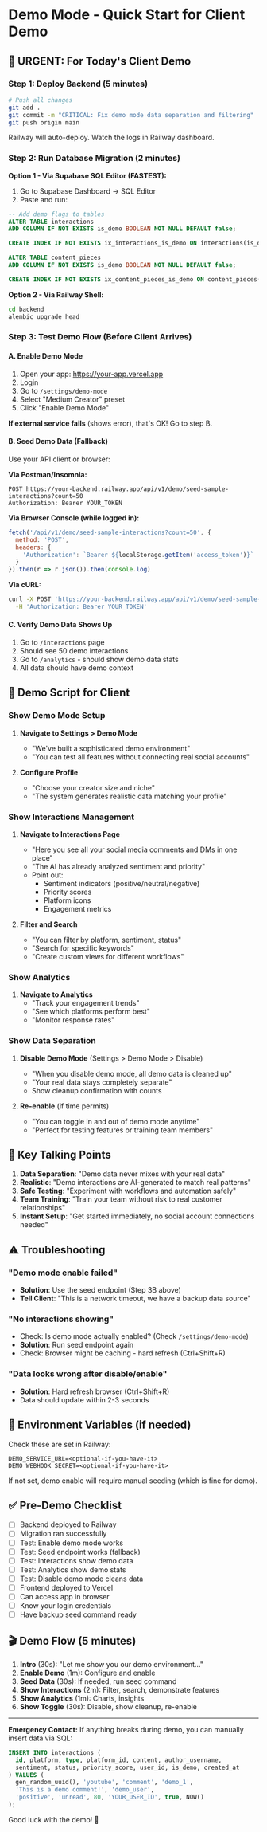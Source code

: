 # Demo Mode - Quick Start for Client Demo

## 🚨 URGENT: For Today's Client Demo

### Step 1: Deploy Backend (5 minutes)

```bash
# Push all changes
git add .
git commit -m "CRITICAL: Fix demo mode data separation and filtering"
git push origin main
```

Railway will auto-deploy. Watch the logs in Railway dashboard.

### Step 2: Run Database Migration (2 minutes)

**Option 1 - Via Supabase SQL Editor (FASTEST):**

1. Go to Supabase Dashboard → SQL Editor
2. Paste and run:

```sql
-- Add demo flags to tables
ALTER TABLE interactions 
ADD COLUMN IF NOT EXISTS is_demo BOOLEAN NOT NULL DEFAULT false;

CREATE INDEX IF NOT EXISTS ix_interactions_is_demo ON interactions(is_demo);

ALTER TABLE content_pieces 
ADD COLUMN IF NOT EXISTS is_demo BOOLEAN NOT NULL DEFAULT false;

CREATE INDEX IF NOT EXISTS ix_content_pieces_is_demo ON content_pieces(is_demo);
```

**Option 2 - Via Railway Shell:**
```bash
cd backend
alembic upgrade head
```

### Step 3: Test Demo Flow (Before Client Arrives)

#### A. Enable Demo Mode
1. Open your app: https://your-app.vercel.app
2. Login
3. Go to `/settings/demo-mode`
4. Select "Medium Creator" preset
5. Click "Enable Demo Mode"

**If external service fails** (shows error), that's OK! Go to step B.

#### B. Seed Demo Data (Fallback)

Use your API client or browser:

**Via Postman/Insomnia:**
```
POST https://your-backend.railway.app/api/v1/demo/seed-sample-interactions?count=50
Authorization: Bearer YOUR_TOKEN
```

**Via Browser Console (while logged in):**
```javascript
fetch('/api/v1/demo/seed-sample-interactions?count=50', {
  method: 'POST',
  headers: {
    'Authorization': `Bearer ${localStorage.getItem('access_token')}`
  }
}).then(r => r.json()).then(console.log)
```

**Via cURL:**
```bash
curl -X POST 'https://your-backend.railway.app/api/v1/demo/seed-sample-interactions?count=50' \
  -H 'Authorization: Bearer YOUR_TOKEN'
```

#### C. Verify Demo Data Shows Up
1. Go to `/interactions` page
2. Should see 50 demo interactions
3. Go to `/analytics` - should show demo data stats
4. All data should have demo context

## 📱 Demo Script for Client

### Show Demo Mode Setup
1. **Navigate to Settings > Demo Mode**
   - "We've built a sophisticated demo environment"
   - "You can test all features without connecting real social accounts"

2. **Configure Profile**
   - "Choose your creator size and niche"
   - "The system generates realistic data matching your profile"

### Show Interactions Management
1. **Navigate to Interactions Page**
   - "Here you see all your social media comments and DMs in one place"
   - "The AI has already analyzed sentiment and priority"
   - Point out:
     - Sentiment indicators (positive/neutral/negative)
     - Priority scores
     - Platform icons
     - Engagement metrics

2. **Filter and Search**
   - "You can filter by platform, sentiment, status"
   - "Search for specific keywords"
   - "Create custom views for different workflows"

### Show Analytics
1. **Navigate to Analytics**
   - "Track your engagement trends"
   - "See which platforms perform best"
   - "Monitor response rates"

### Show Data Separation
1. **Disable Demo Mode** (Settings > Demo Mode > Disable)
   - "When you disable demo mode, all demo data is cleaned up"
   - "Your real data stays completely separate"
   - Show cleanup confirmation with counts

2. **Re-enable** (if time permits)
   - "You can toggle in and out of demo mode anytime"
   - "Perfect for testing features or training team members"

## 🎯 Key Talking Points

1. **Data Separation**: "Demo data never mixes with your real data"
2. **Realistic**: "Demo interactions are AI-generated to match real patterns"
3. **Safe Testing**: "Experiment with workflows and automation safely"
4. **Team Training**: "Train your team without risk to real customer relationships"
5. **Instant Setup**: "Get started immediately, no social account connections needed"

## ⚠️ Troubleshooting

### "Demo mode enable failed"
- **Solution**: Use the seed endpoint (Step 3B above)
- **Tell Client**: "This is a network timeout, we have a backup data source"

### "No interactions showing"
- Check: Is demo mode actually enabled? (Check `/settings/demo-mode`)
- **Solution**: Run seed endpoint again
- Check: Browser might be caching - hard refresh (Ctrl+Shift+R)

### "Data looks wrong after disable/enable"
- **Solution**: Hard refresh browser (Ctrl+Shift+R)
- Data should update within 2-3 seconds

## 🔐 Environment Variables (if needed)

Check these are set in Railway:

```env
DEMO_SERVICE_URL=<optional-if-you-have-it>
DEMO_WEBHOOK_SECRET=<optional-if-you-have-it>
```

If not set, demo enable will require manual seeding (which is fine for demo).

## ✅ Pre-Demo Checklist

- [ ] Backend deployed to Railway
- [ ] Migration ran successfully
- [ ] Test: Enable demo mode works
- [ ] Test: Seed endpoint works (fallback)
- [ ] Test: Interactions show demo data
- [ ] Test: Analytics show demo stats
- [ ] Test: Disable demo mode cleans data
- [ ] Frontend deployed to Vercel
- [ ] Can access app in browser
- [ ] Know your login credentials
- [ ] Have backup seed command ready

## 🎬 Demo Flow (5 minutes)

1. **Intro** (30s): "Let me show you our demo environment..."
2. **Enable Demo** (1m): Configure and enable
3. **Seed Data** (30s): If needed, run seed command
4. **Show Interactions** (2m): Filter, search, demonstrate features
5. **Show Analytics** (1m): Charts, insights
6. **Show Toggle** (30s): Disable, show cleanup, re-enable

---

**Emergency Contact:** If anything breaks during demo, you can manually insert data via SQL:

```sql
INSERT INTO interactions (
  id, platform, type, platform_id, content, author_username,
  sentiment, status, priority_score, user_id, is_demo, created_at
) VALUES (
  gen_random_uuid(), 'youtube', 'comment', 'demo_1',
  'This is a demo comment!', 'demo_user',
  'positive', 'unread', 80, 'YOUR_USER_ID', true, NOW()
);
```

Good luck with the demo! 🚀
